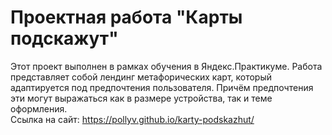 # Проектная работа "Карты подскажут"
Этот проект выполнен в рамках обучения в Яндекс.Практикуме. Работа представляет собой лендинг метафорических карт, который адаптируется под предпочтения пользователя. Причём предпочтения эти могут выражаться как в размере устройства, так и теме оформления.  
Ссылка на сайт: https://pollyv.github.io/karty-podskazhut/
